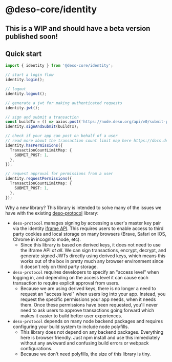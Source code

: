 # @deso-core/identity

## This is a WIP and should have a beta version published soon!

## Quick start

```ts
import { identity } from '@deso-core/identity';

// start a login flow
identity.login();

// logout
identity.logout();

// generate a jwt for making authenticated requests
identity.jwt();

// sign and submit a transaction
const buildTx = () => axios.post('https://node.deso.org/api/v0/submit-post');
identity.signAndSubmit(buildTx);

// check if your app can post on behalf of a user
// read more about the transaction count limit map here https://docs.deso.org/for-developers/backend/blockchain-data/basics/data-types#transactionspendinglimitresponse
identity.hasPermissions({
  TransactionCountLimitMap: {
    SUBMIT_POST: 1,
  },
});

// request approval for permissions from a user
identity.requestPermissions({
  TransactionCountLimitMap: {
    SUBMIT_POST: 1,
  },
});
```

Why a new library? This library is intended to solve many of the issues we have
with the existing
[deso-protocol](https://github.com/deso-protocol/deso-workspace/tree/master/libs/deso-protocol)
library:

- `deso-protocol` manages signing by accessing a user's master key pair via the
  identity [iframe API](https://docs.deso.org/for-developers/identity/iframe-api/basics). This requires users to enable access to third party cookies
  and local storage on many browsers (Brave, Safari on IOS, Chrome in incognito
  mode, etc).
  - Since this library is based on derived keys, it does not need to use
    the iframe API _at all_. We can sign transactions, encrypt, decrypt, and generate
    signed JWTs directly using derived keys, which means this works out of the box
    in pretty much any browser environment since it doesn't rely on third party
    storage.
- `deso-protocol` requires developers to specify an "access level" when logging
  in, and depending on the access level it can cause each transaction to require
  explicit approval from users.
  - Because we are using derived keys, there is no longer a need to request an
    "access level" when users log into your app. Instead, you request the
    specific permissions your app needs, when it needs them. Once these
    permissions have been requested, you'll never need to ask users to approve
    transactions going forward which makes it easier to build better user
    experiences.
- `deso-protocol` depends on many node backend packages and requires configuring your
  build system to include node polyfills.
  - This library does not depend on any backend packages. Everything here is
    browser friendly. Just npm install and use this immediately without any
    awkward and confusing build errors or webpack configurations.
  - Because we don't need polyfills, the size of this library is tiny.
